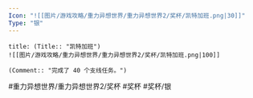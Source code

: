 ```yaml
---
Icon: "![[图片/游戏攻略/重力异想世界/重力异想世界2/奖杯/凯特加班.png|30]]"
Type: "银"
---
```

```ad-common-silver-trophy
title: (Title:: "凯特加班")
![[图片/游戏攻略/重力异想世界/重力异想世界2/奖杯/凯特加班.png|100]]

(Comment:: "完成了 40 个支线任务。")
```

#重力异想世界/重力异想世界2/奖杯 #奖杯 #奖杯/银
